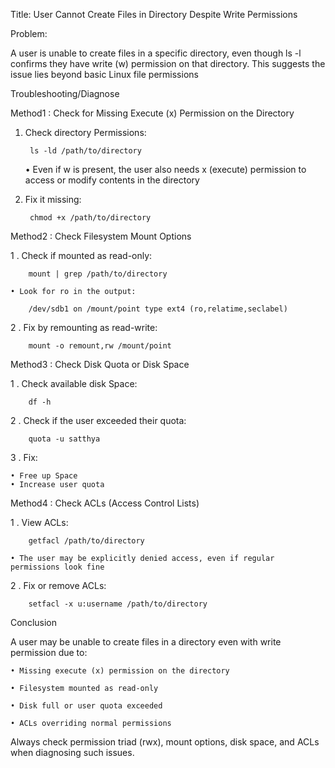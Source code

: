 Title: User Cannot Create Files in Directory Despite Write Permissions

Problem:

A user is unable to create files in a specific directory, even though ls -l confirms they have write (w) permission on that directory.
This suggests the issue lies beyond basic Linux file permissions


Troubleshooting/Diagnose

Method1 : Check for Missing Execute (x) Permission on the Directory

1. Check directory Permissions: 

		ls -ld /path/to/directory

	• Even if w is present, the user also needs x (execute) permission to access or modify contents in the directory

2. Fix it missing:

		chmod +x /path/to/directory
	
	
Method2 : Check Filesystem Mount Options

1 . Check if mounted as read-only:

		mount | grep /path/to/directory
		
	• Look for ro in the output:	

		/dev/sdb1 on /mount/point type ext4 (ro,relatime,seclabel)

2 . Fix by remounting as read-write:

		mount -o remount,rw /mount/point


Method3 : Check Disk Quota or Disk Space

1 . Check available disk Space:

		df -h 
		
2 . Check if the user exceeded their quota:

		quota -u satthya
		
3 . Fix: 

	• Free up Space
	• Increase user quota 
		
		
Method4 : Check ACLs (Access Control Lists)

1 . View ACLs:	

		getfacl /path/to/directory
		
	• The user may be explicitly denied access, even if regular permissions look fine

2 . Fix or remove ACLs:

		setfacl -x u:username /path/to/directory

		
Conclusion

A user may be unable to create files in a directory even with write permission due to:

	• Missing execute (x) permission on the directory

	• Filesystem mounted as read-only

	• Disk full or user quota exceeded

	• ACLs overriding normal permissions

Always check permission triad (rwx), mount options, disk space, and ACLs when diagnosing such issues.